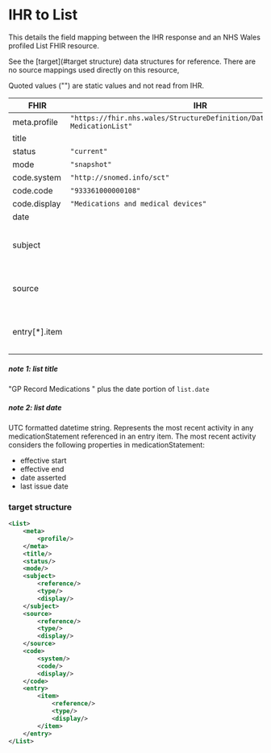   # IHR to List

This details the field mapping between the IHR response and an NHS Wales profiled List FHIR resource. 

See the [target](#target structure) data structures for reference. There are no source mappings used directly on this resource, 

Quoted values ("") are static values and not read from IHR.

| FHIR          | IHR                                                          | notes                                                        |
| ------------- | ------------------------------------------------------------ | ------------------------------------------------------------ |
| meta.profile  | ``"https://fhir.nhs.wales/StructureDefinition/DataStandardsWales-MedicationList"`` |                                                              |
| title         |                                                              | see [note 1](#note-1-list-title)                            |
| status        | ``"current" ``                                                   |                                                              |
| mode          | ``"snapshot"``                                                   |                                                              |
| code.system   | ``"http://snomed.info/sct"``                                     |                                                              |
| code.code     | ``"933361000000108"``                                            |                                                              |
| code.display  | ``"Medications and medical devices"``                            |                                                              |
| date          |                                                              | see [note 2](#note-2-list-date)                             |
| subject       |                                                              | Referenced resource. See [patient](Patient.md) for more information. |
| source        |                                                              | Referenced resource. See [practitionerRole](PractitionerRole.md) for more information. |
| entry[*].item |                                                              | Referenced resource. See [medicationStatement](MedicationStatement.md) for more information. |



##### note 1: list title

"GP Record Medications " plus the date portion of ``list.date`` 

##### note 2: list date

UTC formatted datetime string. Represents the most recent activity in any medicationStatement referenced in an entry item. The most recent activity considers the following properties in medicationStatement:

* effective start
* effective end
* date asserted
* last issue date

### target structure

```xml
<List>
    <meta>
        <profile/>
    </meta>
    <title/>
    <status/>
    <mode/>
	<subject>
        <reference/>
        <type/>
        <display/>
    </subject>
    <source>
        <reference/>
        <type/>
        <display/>
    </source>
    <code>
        <system/>
        <code/>
        <display/>
    </code>
    <entry>
        <item>
            <reference/>
            <type/>
            <display/>
        </item>
    </entry>
</List>
```






